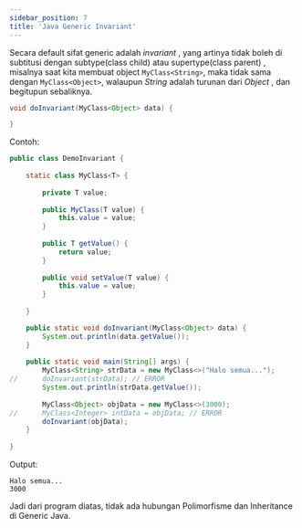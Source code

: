 ```yaml
---
sidebar_position: 7
title: 'Java Generic Invariant'
---
```


Secara default sifat generic adalah _invariant_ , yang artinya tidak boleh di subtitusi dengan subtype(class child) atau supertype(class parent) , misalnya saat kita membuat object `MyClass<String>`, maka tidak sama dengan `MyClass<Object>`, walaupun _String_ adalah turunan dari _Object_ , dan begitupun sebaliknya.

```java
void doInvariant(MyClass<Object> data) {

}
```

Contoh:

```java
public class DemoInvariant {
	
	static class MyClass<T> {
		
		private T value;
		
		public MyClass(T value) {
			this.value = value;
		}
		
		public T getValue() {
			return value;
		}
		
		public void setValue(T value) {
			this.value = value;
		}
		
	}

	public static void doInvariant(MyClass<Object> data) {
		System.out.println(data.getValue());
	}
	
	public static void main(String[] args) {
		MyClass<String> strData = new MyClass<>("Halo semua...");
//		doInvariant(strData); // ERROR
		System.out.println(strData.getValue());
		
		MyClass<Object> objData = new MyClass<>(3000);
//		MyClass<Integer> intData = objData; // ERROR
		doInvariant(objData);
	}
	
}
```

Output:

```
Halo semua...
3000
```

Jadi dari program diatas, tidak ada hubungan Polimorfisme  dan Inheritance di Generic Java.